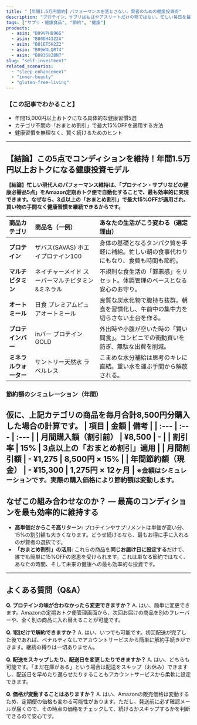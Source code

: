 ```yaml
---
title: "【年間1.5万円節約】パフォーマンスを落とさない。賢者のための健康投資術"
description: "プロテイン、サプリはもはやアスリートだけの物ではない。忙しい毎日を最高の状態で乗り切るための「自己投資」こそ、おまとめ割引で最もお得に継続すべきだ。具体的な節約額と共に解説する。"
tags: ["サプリ・健康食品", "節約", "健康"]
products:
  - asin: "B09VPHB96G"
  - asin: "B00DH4322A"
  - asin: "B01ET5H2Z2"
  - asin: "B09W4LQRT4"
  - asin: "B083S82BN7"
slug: "self-investment"
related_scenarios:
  - "sleep-enhancement"
  - "inner-beauty"
  - "gluten-free-living"
---
```

### 【この記事でわかること】
- 年間15,000円以上おトクになる具体的な健康習慣5選
- カテゴリ不問の「おまとめ割引」で最大15%OFFを適用する方法
- 健康習慣を無理なく、賢く続けるためのヒント
---
## 【結論】この5点でコンディションを維持！年間1.5万円以上おトクになる健康投資モデル
**【結論】忙しい現代人のパフォーマンス維持は、「プロテイン・サプリなどの健康必需品5点」をAmazon定期おトク便で自動化することで、最も効率的に実現できます。なぜなら、3点以上の「おまとめ割引」で最大15%OFFが適用され、買い物の手間なく健康習慣を継続できるからです。**

| 商品カテゴリ | 商品名（一例） | あなたの生活がこう変わる（選定理由） |
| :--- | :--- | :--- |
| **プロテイン** | ザバス(SAVAS) ホエイプロテイン100 | 身体の基礎となるタンパク質を手軽に補給。忙しい朝の食事代わりにもなり、食費も時間も節約。|
| **マルチビタミン** | ネイチャーメイド スーパーマルチビタミン&ミネラル | 不規則な食生活の「罪悪感」をリセット。体調管理のベースとなる安心のお守り。|
| **オートミール** | 日食 プレミアムピュアオートミール | 良質な炭水化物で腹持ち抜群。朝食を習慣化し、午前中の集中力を切らさない土台を作る。|
| **プロテインバー** | inバー プロテイン GOLD | 外出時や小腹が空いた時の「賢い間食」。コンビニでの衝動買いを防ぎ、無駄な出費を削減。|
| **ミネラルウォーター**| サントリー天然水 ラベルレス | こまめな水分補給は思考のキレに直結。重い水を運ぶ手間から解放される。|

### 節約額のシミュレーション（年間）
仮に、上記カテゴリの商品を毎月合計8,500円分購入した場合の計算です。
| 項目 | 金額 | 備考 |
| :--- | :--- | :--- |
| 月間購入額（割引前） | ¥8,500 | - |
| 割引率 | **15%** | 3点以上の「おまとめ割引」適用 |
| 月間割引額 | **- ¥1,275** | 8,500円 × 15% |
| **年間節約額（現金）** | **- ¥15,300** | 1,275円 × 12ヶ月 |
<small>※金額はシミュレーションです。実際の購入価格により節約額は変動します。</small>
---
## なぜこの組み合わせなのか？ ― 最高のコンディションを最も効率的に維持する
- **高単価だからこそ高リターン:** プロテインやサプリメントは単価が高い分、15%の割引額も大きくなります。どうせ続けるなら、最もお得に手に入れるのが賢者の選択です。
- **「おまとめ割引」の活用:** これらの商品を**同じお届け日に設定する**だけで、誰でも簡単に15%OFFの恩恵を受けられます。これは単なる節約ではなく、あなたの時間、そして未来の健康への最も効率的な投資です。
---
## よくある質問（Q&A）
**Q. プロテインの味が合わなかったら変更できますか？**
A. はい、簡単に変更できます。Amazonの定期おトク便管理画面から、次回お届けの商品を別のフレーバーや、全く別の商品に入れ替えることが可能です。

**Q. 1回だけで解約できますか？**
A. はい、いつでも可能です。初回配送が完了した後であれば、ペナルティなしでアカウントサービスから簡単に解約手続きができます。継続の縛りは一切ありません。

**Q. 配送をスキップしたり、配送日を変更したりできますか？**
A. はい、どちらも可能です。「まだ在庫がある」という場合は配送をスキップ（お休み）できますし、配送日を早めたり遅らせたりすることもアカウントサービスから柔軟に設定できます。

**Q. 価格が変動することはありますか？**
A. はい、Amazonの販売価格は変動するため、定期便の価格も変わる可能性があります。ただし、発送前に必ず確認メールが届くので、その時点の価格をチェックして、続けるかスキップするかを判断できるので安心です。